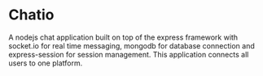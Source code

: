 # Chatio
A nodejs chat application built on top of the express framework with socket.io for real time messaging, mongodb for database connection and express-session for session management. This application connects all users to one platform.